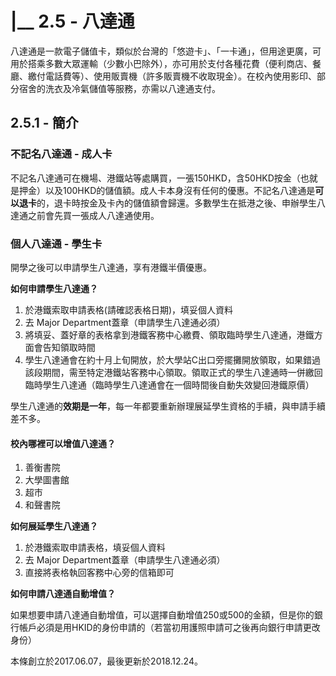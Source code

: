 # \|\_\_ 2.5 - 八達通

八達通是一款電子儲值卡，類似於台灣的「悠遊卡」、「一卡通」，但用途更廣，可用於搭乘多數大眾運輸（少數小巴除外），亦可用於支付各種花費（便利商店、餐廳、繳付電話費等）、使用販賣機（許多販賣機不收取現金）。在校內使用影印、部分宿舍的洗衣及冷氣儲值等服務，亦需以八達通支付。

## 2.5.1 - 簡介

### 不記名八達通 - 成人卡

不記名八達通可在機場、港鐵站等處購買，一張150HKD，含50HKD按金（也就是押金）以及100HKD的儲值額。成人卡本身沒有任何的優惠。不記名八達通是**可以退卡**的，退卡時按金及卡內的儲值額會歸還。多數學生在抵港之後、申辦學生八達通之前會先買一張成人八達通使用。

### 個人八達通 - 學生卡

開學之後可以申請學生八達通，享有港鐵半價優惠。  
  
**如何申請學生八達通？**

1. 於港鐵索取申請表格\(請確認表格日期\)，填妥個人資料
2. 去 Major Department蓋章（申請學生八達通必須）
3. 將填妥、蓋好章的表格拿到港鐵客務中心繳費、領取臨時學生八達通，港鐵方面會告知領取時間
4. 學生八達通會在約十月上旬開放，於大學站C出口旁擺攤開放領取，如果錯過該段期間，需至特定港鐵站客務中心領取。領取正式的學生八達通時一併繳回臨時學生八達通（臨時學生八達通會在一個時間後自動失效變回港鐵原價）

學生八達通的**效期是一年**，每一年都要重新辦理展延學生資格的手續，與申請手續差不多。

#### 校內哪裡可以增值八達通？

1. 善衡書院
2. 大學圖書館
3. 超市
4. 和聲書院

**如何展延學生八達通？**

1. 於港鐵索取申請表格，填妥個人資料
2. 去 Major Department蓋章（申請學生八達通必須）
3. 直接將表格執回客務中心旁的信箱即可

**如何申請八達通自動增值？**

如果想要申請八達通自動增值，可以選擇自動增值250或500的金額，但是你的銀行帳戶必須是用HKID的身份申請的（若當初用護照申請可之後再向銀行申請更改身份）  


本條創立於2017.06.07，最後更新於2018.12.24。

